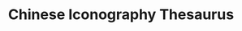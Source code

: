 ---
objectid: '43'
title: Chinese Iconography Thesaurus
alternatetitle:
external_url: https://chineseiconography.org
category: Photographs and Visual Media
institution:
description: The Chinese Iconography Thesaurus (CIT) is designed as both an indexing
  standard and image archive for Chinese iconography. The CIT terminology uses a corpus
  of historical catalogue records and inscriptions on art objects (e.g. Shiqu baoji
  and Midian zhulin) as the primary source. The CIT terminology consists of general
  terms (e.g. plants, animals, people, objects, events), proper names (e.g. names
  of persons and places in Chinese history, religion, mythology or literature), and
  terms describing motifs, subjects and themes.
layout: resource
---